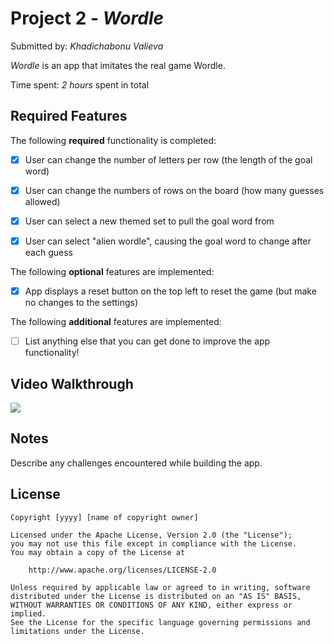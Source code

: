 # Project 2 - _Wordle_

Submitted by: _Khadichabonu Valieva_

_Wordle_ is an app that imitates the real game Wordle.

Time spent: _2 hours_ spent in total

## Required Features

The following **required** functionality is completed:

- [X] User can change the number of letters per row (the length of the goal word)
- [X] User can change the numbers of rows on the board (how many guesses allowed)
- [x] User can select a new themed set to pull the goal word from
- [X] User can select "alien wordle", causing the goal word to change after each guess


The following **optional** features are implemented:

- [X] App displays a reset button on the top left to reset the game (but make no changes to the settings)

The following **additional** features are implemented:

- [ ] List anything else that you can get done to improve the app functionality!

## Video Walkthrough

<div>
    <a href="https://www.loom.com/share/fa30eb09396a41aa9919a66b76d27cf1"></a>
    <a href="https://www.loom.com/share/fa30eb09396a41aa9919a66b76d27cf1">
      <img style="max-width:300px;" src="https://cdn.loom.com/sessions/thumbnails/fa30eb09396a41aa9919a66b76d27cf1-with-play.gif">
    </a>
  </div>


## Notes

Describe any challenges encountered while building the app.

## License

    Copyright [yyyy] [name of copyright owner]

    Licensed under the Apache License, Version 2.0 (the "License");
    you may not use this file except in compliance with the License.
    You may obtain a copy of the License at

        http://www.apache.org/licenses/LICENSE-2.0

    Unless required by applicable law or agreed to in writing, software
    distributed under the License is distributed on an "AS IS" BASIS,
    WITHOUT WARRANTIES OR CONDITIONS OF ANY KIND, either express or implied.
    See the License for the specific language governing permissions and
    limitations under the License.
